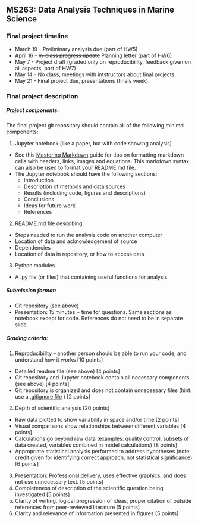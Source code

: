 ## MS263: Data Analysis Techniques in Marine Science
### Final project timeline

* March 19 - Preliminary analysis due (part of HW5)
* April 16 - ~~In-class progress update~~ Planning letter (part of HW6)
* May 7 - Project draft (graded only on reproducibility, feedback given on all aspects, part of HW7)
* May 14 - No class, meetings with intstructors about final projects
* May 21 - Final project due, presentations (finals week)

### Final project description

##### Project components:
The final project git repository should contain all of the following minimal components:

1.	Jupyter notebook (like a paper, but with code showing analysis)
  * See this [Mastering Markdown](https://guides.github.com/features/mastering-markdown/) guide for tips on formatting markdown cells with headers, links, images and equations. This markdown syntax can also be used to format your README.md file.
  * The Jupyter notebook should have the following sections:
    *	Introduction
    * Description of methods and data sources
    * Results (including code, figures and descriptions)
    *	Conclusions
    *	Ideas for future work
    * References
2.	README.md file describing:
  *	Steps needed to run the analysis code on another computer
  *	Location of data and acknowledgement of source
  *	Dependencies
  *	Location of data in repository, or how to access data
3.  Python modules
  * A .py file (or files) that containing useful functions for analysis


##### Submission format:
*	Git repository (see above)
*	Presentation: 15 minutes + time for questions. Same sections as notebook except for code. References do not need to be in separate slide.

##### Grading criteria:
1.	Reproducibility – another person should be able to run your code, and understand how it works [10 points]
  *	Detailed readme file (see above) [4 points]
  *	Git repository and Jupyter notebook contain all necessary components (see above) [4 points]
  *	Git repository is organized and does not contain unnecessary files (hint: use a [.gitignore file](https://www.atlassian.com/git/tutorials/gitignore) ) [2 points]
2.	Depth of scientific analysis [20 points]
*	Raw data plotted to show variability in space and/or time [2 points]
*	Visual comparisons show relationships between different variables [4 points]
*	Calculations go beyond raw data (examples: quality control, subsets of data created, variables combined in model calculations) [8 points]
*	Appropriate statistical analysis performed to address hypotheses (note: credit given for identifying correct approach, not statistical significance) [6 points]
3.	Presentation: Professional delivery, uses effective graphics, and does not use unnecessary text. [5 points]
4.	Completeness of description of the scientific question being investigated [5 points]
5.	Clarity of writing, logical progression of ideas, proper citation of outside references from peer-reviewed literature [5 points]
6.	Clarity and relevance of information presented in figures [5 points]
